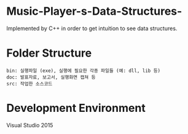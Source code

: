 # Music-Player-s-Data-Structures-
Implemented by C++ in order to get intuition to see data structures.

# Folder Structure
	bin: 실행파일 (exe), 실행에 필요한 각종 파일들 (예: dll, lib 등)
	doc: 발표자료, 보고서, 실행화면 캡쳐 등
	src: 작업한 소스코드
  
# Development Environment

  Visual Studio 2015
  
